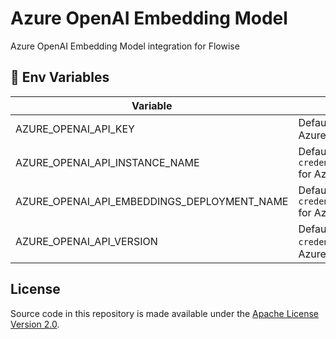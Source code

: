 # Azure OpenAI Embedding Model

Azure OpenAI Embedding Model integration for Flowise

## 🌱 Env Variables

| Variable                                    | Description                                                              | Type   | Default |
| ------------------------------------------- | ------------------------------------------------------------------------ | ------ | ------- |
| AZURE_OPENAI_API_KEY                        | Default `credential.azureOpenAIApiKey` for Azure OpenAI Model            | String |         |
| AZURE_OPENAI_API_INSTANCE_NAME              | Default `credential.azureOpenAIApiInstanceName` for Azure OpenAI Model   | String |         |
| AZURE_OPENAI_API_EMBEDDINGS_DEPLOYMENT_NAME | Default `credential.azureOpenAIApiDeploymentName` for Azure OpenAI Model | String |         |
| AZURE_OPENAI_API_VERSION                    | Default `credential.azureOpenAIApiVersion` for Azure OpenAI Model        | String |         |

## License

Source code in this repository is made available under the [Apache License Version 2.0](https://github.com/FlowiseAI/Flowise/blob/master/LICENSE.md).
